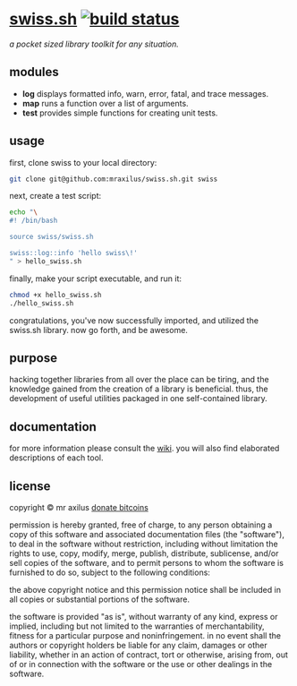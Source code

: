 [swiss.sh][1] [![build status][2]][3]
=============
_a pocket sized library toolkit for any situation._

modules
-------
- __log__ displays formatted info, warn, error, fatal, and trace messages.
- __map__ runs a function over a list of arguments.
- __test__ provides simple functions for creating unit tests.

usage
-----
first,
  clone swiss to your local directory:

```sh
git clone git@github.com:mraxilus/swiss.sh.git swiss
```

next,
  create a test script:

```sh
echo "\
#! /bin/bash

source swiss/swiss.sh

swiss::log::info 'hello swiss\!'
" > hello_swiss.sh
```

finally,
  make your script executable, and run it:

```sh
chmod +x hello_swiss.sh
./hello_swiss.sh
```
congratulations,
  you've now successfully imported,
  and utilized the swiss.sh library.
now go forth,
  and be awesome.

## purpose
hacking together libraries from all over the place can be tiring,
  and the knowledge gained from the creation of a library is beneficial.
thus,
  the development of useful utilities packaged in one self-contained library.

## documentation
for more information please consult the [wiki][4]. 
you will also find elaborated descriptions of each tool.

## license
copyright © mr axilus <a class="coinbase-button" data-code="c060c048abd9fe7b4f36021738451bed" data-button-style="donation_small" href="https://coinbase.com/checkouts/c060c048abd9fe7b4f36021738451bed">donate bitcoins</a><script src="https://coinbase.com/assets/button.js" type="text/javascript"></script>

permission is hereby granted,
  free of charge,
  to any person obtaining a copy of this software and associated documentation files (the "software"),
  to deal in the software without restriction,
  including without limitation the rights to use,
  copy,
  modify,
  merge,
  publish,
  distribute,
  sublicense,
  and/or sell copies of the software,
  and to permit persons to whom the software is furnished to do so,
  subject to the following conditions:

the above copyright notice and this permission notice shall be included in all copies or substantial portions of the software.

the software is provided "as is",
  without warranty of any kind,
  express or implied,
  including but not limited to the warranties of merchantability,
  fitness for a particular purpose and noninfringement.
in no event shall the authors or copyright holders be liable for any claim,
  damages or other liability,
  whether in an action of contract,
  tort or otherwise,
  arising from,
  out of or in connection with the software or the use or other dealings in the software.

[1]: mraxil.us "swiss.sh"
[2]: https://secure.travis-ci.org/mraxilus/swiss.sh.png?branch=master
[3]: https://travis-ci.org/mraxilus/swiss.sh
[4]: https://github.com/mraxilus/swiss.sh/wiki

